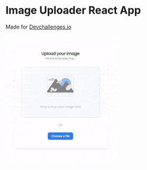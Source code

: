 # Image Uploader React App
Made for [Devchallenges.io](https://devchallenges.io/)

![](image_uploader_gif.gif)